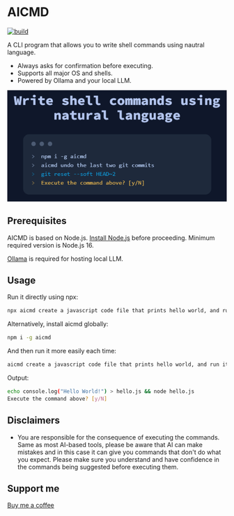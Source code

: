 # AICMD

[![build](https://github.com/atinylittleshell/aicmd/actions/workflows/build.yml/badge.svg)](https://github.com/atinylittleshell/aicmd/actions/workflows/build.yml)

A CLI program that allows you to write shell commands using nautral language.

- Always asks for confirmation before executing.
- Supports all major OS and shells.
- Powered by Ollama and your local LLM.

![screenshot](./doc/screenshot.png)

## Prerequisites

AICMD is based on Node.js. [Install Node.js](https://nodejs.org/en) before proceeding. Minimum required version is Node.js 16.

[Ollama](https://ollama.com) is required for hosting local LLM.

## Usage

Run it directly using npx:

```bash
npx aicmd create a javascript code file that prints hello world, and run it
```

Alternatively, install aicmd globally:

```bash
npm i -g aicmd
```

And then run it more easily each time:

```bash
aicmd create a javascript code file that prints hello world, and run it
```

Output:

```bash
echo console.log("Hello World!") > hello.js && node hello.js
Execute the command above? [y/N]
```

## Disclaimers

- You are responsible for the consequence of executing the commands. Same as most AI-based tools, please be aware that
  AI can make mistakes and in this case it can give you commands that don't do what you expect. Please make sure you
  understand and have confidence in the commands being suggested before executing them.

## Support me

[Buy me a coffee](https://www.buymeacoffee.com/onelittleshell)
